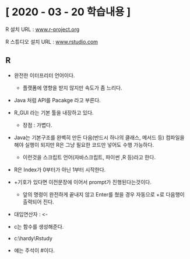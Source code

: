 # [ 2020 - 03 - 20 학습내용 ]

R 설치 URL : www.r-project.org

R 스튜디오 설치 URL : www.rstudio.com



## R

- 완전한 이터프리터 언어이다.
  - 플랫폼에 영향을 받지 않지만 속도가 좀 느리다.
- Java 처럼 API를 Pacakge 라고 부른다.
- R_GUI 라는 기본 툴을 내장하고 있다.
  - 장점 : 가볍다.
- Java는 기본구조를 완벽히 만든 다음(반드시 하나의 클래스, 메서드 등) 컴파일을 해야 실행이 되지만 R은 그냥 필요한 코드만 넣어도 수행 가능하다.
  - 이런것을 스크립트 언어(자바스크립트, 파이썬 ,R 등)라고 한다.
- R은 Index가 0부터가 아닌 1부터 시작한다.
- +기호가 있다면 이전문장에 이어서 prompt가 진행된다는것이다.
  - 앞의 명령이 완전하게 끝내지 않고 Enter를 쳤을 경우 자동으로 +로 다음행이 출력되어 진다.

- 대입연산자 : <-

- c는 함수를 생성해준다.

- c:\hardy\Rstudy

- 얘는 주석이 #이다.